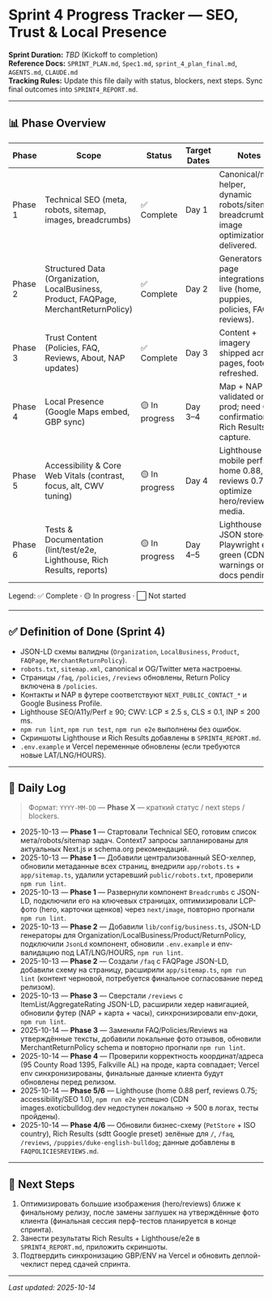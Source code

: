 # Sprint 4 Progress Tracker — SEO, Trust & Local Presence

**Sprint Duration:** _TBD_ (Kickoff to completion)  
**Reference Docs:** `SPRINT_PLAN.md`, `Spec1.md`, `sprint_4_plan_final.md`, `AGENTS.md`, `CLAUDE.md`  
**Tracking Rules:** Update this file daily with status, blockers, next steps. Sync final outcomes into `SPRINT4_REPORT.md`.

---

## 📊 Phase Overview

| Phase | Scope | Status | Target Dates | Notes |
|-------|-------|--------|--------------|-------|
| Phase 1 | Technical SEO (meta, robots, sitemap, images, breadcrumbs) | ✅ Complete | Day 1 | Canonical/meta helper, dynamic robots/sitemap, breadcrumbs, image optimization delivered. |
| Phase 2 | Structured Data (Organization, LocalBusiness, Product, FAQPage, MerchantReturnPolicy) | ✅ Complete | Day 2 | Generators + page integrations live (home, puppies, policies, FAQ, reviews). |
| Phase 3 | Trust Content (Policies, FAQ, Reviews, About, NAP updates) | ✅ Complete | Day 3 | Content + imagery shipped across pages, footer refreshed. |
| Phase 4 | Local Presence (Google Maps embed, GBP sync) | 🟡 In progress | Day 3–4 | Map + NAP validated on prod; need GBP confirmation & Rich Results capture. |
| Phase 5 | Accessibility & Core Web Vitals (contrast, focus, alt, CWV tuning) | 🟡 In progress | Day 4 | Lighthouse mobile perf: home 0.88, reviews 0.75 → optimize hero/review media. |
| Phase 6 | Tests & Documentation (lint/test/e2e, Lighthouse, Rich Results, reports) | 🟡 In progress | Day 4–5 | Lighthouse JSON stored; Playwright e2e green (CDN warnings only); docs pending. |

Legend: ✅ Complete · 🟡 In progress · ⬜️ Not started

---

## ✅ Definition of Done (Sprint 4)

- JSON-LD схемы валидны (`Organization`, `LocalBusiness`, `Product`, `FAQPage`, `MerchantReturnPolicy`).  
- `robots.txt`, `sitemap.xml`, canonical и OG/Twitter мета настроены.  
- Страницы `/faq`, `/policies`, `/reviews` обновлены, Return Policy включена в `/policies`.  
- Контакты и NAP в футере соответствуют `NEXT_PUBLIC_CONTACT_*` и Google Business Profile.  
- Lighthouse SEO/A11y/Perf ≥ 90; CWV: LCP ≤ 2.5 s, CLS ≤ 0.1, INP ≤ 200 ms.  
- `npm run lint`, `npm run test`, `npm run e2e` выполнены без ошибок.  
- Скриншоты Lighthouse и Rich Results добавлены в `SPRINT4_REPORT.md`.  
- `.env.example` и Vercel переменные обновлены (если требуются новые LAT/LNG/HOURS).  

---

## 📆 Daily Log

> Формат: `YYYY-MM-DD` — **Phase X** — краткий статус / next steps / blockers.

- 2025-10-13 — **Phase 1** — Стартовали Technical SEO, готовим список мета/robots/sitemap задач. Context7 запросы запланированы для актуальных Next.js и schema.org рекомендаций.
- 2025-10-13 — **Phase 1** — Добавили централизованный SEO-хелпер, обновили метаданные всех страниц, внедрили `app/robots.ts` + `app/sitemap.ts`, удалили устаревший `public/robots.txt`, проверили `npm run lint`.
- 2025-10-13 — **Phase 1** — Развернули компонент `Breadcrumbs` с JSON-LD, подключили его на ключевых страницах, оптимизировали LCP-фото (hero, карточки щенков) через `next/image`, повторно прогнали `npm run lint`.
- 2025-10-13 — **Phase 2** — Добавили `lib/config/business.ts`, JSON-LD генераторы для Organization/LocalBusiness/Product/ReturnPolicy, подключили `JsonLd` компонент, обновили `.env.example` и env-валидацию под LAT/LNG/HOURS, `npm run lint`.
- 2025-10-13 — **Phase 2** — Создали `/faq` с FAQPage JSON-LD, добавили схему на страницу, расширили `app/sitemap.ts`, `npm run lint` (контент черновой, потребуется финальное согласование перед релизом).
- 2025-10-13 — **Phase 3** — Сверстали `/reviews` с ItemList/AggregateRating JSON-LD, расширили хедер навигацией, обновили футер (NAP + карта + часы), синхронизировали env-доки, `npm run lint`.
- 2025-10-14 — **Phase 3** — Заменили FAQ/Policies/Reviews на утверждённые тексты, добавили локальные фото отзывов, обновили MerchantReturnPolicy schema и повторно прогнали `npm run lint`.
- 2025-10-14 — **Phase 4** — Проверили корректность координат/адреса (95 County Road 1395, Falkville AL) на проде, карта совпадает; Vercel env синхронизированы, финальные данные клиента будут обновлены перед релизом.
- 2025-10-14 — **Phase 5/6** — Lighthouse (home 0.88 perf, reviews 0.75; accessibility/SEO 1.0), `npm run e2e` успешно (CDN images.exoticbulldog.dev недоступен локально → 500 в логах, тесты пройдены).
- 2025-10-14 — **Phase 4/6** — Обновили бизнес-схему (`PetStore` + ISO country), Rich Results (sdtt Google preset) зелёные для `/`, `/faq`, `/reviews`, `/puppies/duke-english-bulldog`; данные добавлены в `FAQPOLICIESREVIEWS.md`.

---

## 🧭 Next Steps

1. Оптимизировать большие изображения (hero/reviews) ближе к финальному релизу, после замены заглушек на утверждённые фото клиента (финальная сессия перф-тестов планируется в конце спринта).  
2. Занести результаты Rich Results + Lighthouse/e2e в `SPRINT4_REPORT.md`, приложить скриншоты.  
3. Подтвердить синхронизацию GBP/ENV на Vercel и обновить деплой-чеклист перед сдачей спринта.

---

_Last updated: 2025-10-14_
